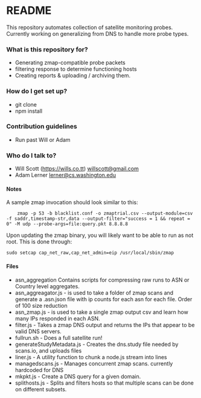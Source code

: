 # README #

This repository automates collection of satellite monitoring probes.
Currently working on generalizing from DNS to handle more probe types.

### What is this repository for? ###

* Generating zmap-compatible probe packets
* filtering response to determine functioning hosts
* Creating reports & uploading / archiving them.

### How do I get set up? ###

* git clone
* npm install

### Contribution guidelines ###

* Run past Will or Adam

### Who do I talk to? ###

* Will Scott (https://wills.co.tt) <willscott@gmail.com>
* Adam Lerner <lerner@cs.washington.edu>


#### Notes ####

A sample zmap invocation should look similar to this:

```
    zmap -p 53 -b blacklist.conf -o zmaptrial.csv --output-module=csv -f saddr,timestamp-str,data --output-filter="success = 1 && repeat = 0" -M udp --probe-args=file:query.pkt 8.8.8.8
```

Upon updating the zmap binary, you will likely want to be able to run as not root.
This is done through:

```
sudo setcap cap_net_raw,cap_net_admin=eip /usr/local/sbin/zmap
````

#### Files ####

* asn_aggregation Contains scripts for compressing raw runs to ASN or Country level aggregates.
* asn_aggreagator.js - is used to take a folder of zmap scans and generate a .asn.json file with ip counts for each asn for each file. Order of 100 size reduction
* asn_zmap.js - is used to take a single zmap output csv and learn how many IPs responded in each ASN.
* filter.js - Takes a zmap DNS output and returns the IPs that appear to be valid DNS servers.
* fullrun.sh - Does a full satellite run!
* generateStudyMetadata.js - Creates the dns.study file needed by scans.io, and uploads files
* liner.js - A utility function to chunk a node.js stream into lines
* managedscans.js - Manages concurrent zmap scans. currently hardcoded for DNS
* mkpkt.js - Create a DNS query for a given domain.
* splithosts.js - Splits and filters hosts so that multiple scans can be done on different subsets.

